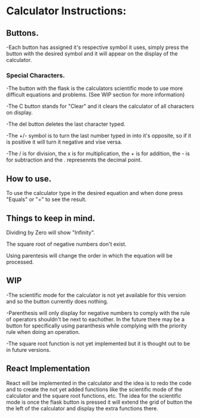 # Calculator Instructions:

## Buttons.

-Each button has assigned it's respective symbol it uses, simply press the button with the desired symbol and it will appear on the display of the calculator.

### Special Characters.

-The button with the flask is the calculators scientific mode to use more difficult equations and problems. (See WIP section for more information)

-The C button stands for "Clear" and it clears the calculator of all characters on display.

-The del button deletes the last character typed.

-The +/- symbol is to turn the last number typed in into it's opposite, so if it is positive it will turn it negative and vise versa.

-The / is for division, the x is for multiplication, the + is for addition, the - is for subtraction and the . represennts the decimal point.

## How to use.

To use the calculator type in the desired equation and when done press "Equals" or "=" to see the result.

## Things to keep in mind.

Dividing by Zero will show "Infinity".

The square root of negative numbers don't exist.

Using parentesis will change the order in which the equation will be processed.

## WIP

-The scientific mode for the calculator is not yet available for this version and so the button currently does nothing.

-Parenthesis will only display for negative numbers to comply with the rule of operators shouldn't be next to eachother. In the future there may be a button for specifically using paranthesis while complying with the priority rule when doing an operation.

-The square root function is not yet implemented but it is thought out to be in future versions.

## React Implementation

React will be implemented in the calculator and the idea is to redo the code and to create the not yet added functions like the scientific mode of the calculator and the square root functions, etc. The idea for the scientific mode is once the flask button is pressed it will extend the grid of button the the left of the calculator and display the extra functions there.
